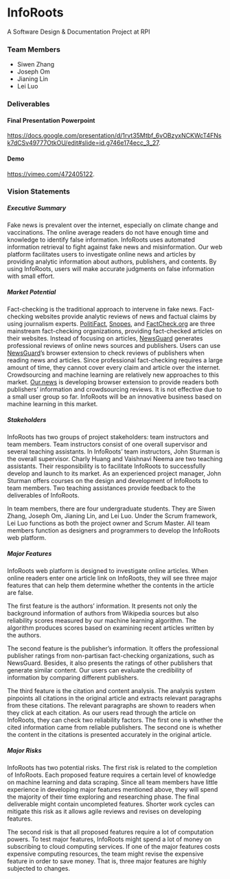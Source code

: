 # InfoRoots
A Software Design & Documentation Project at RPI 

### Team Members
- Siwen Zhang
- Joseph Om
- Jianing Lin
- Lei Luo

### Deliverables
#### Final Presentation Powerpoint
https://docs.google.com/presentation/d/1rvt35Mtbf_6vOBzyxNCKWcT4FNsk7dCSv49777OtkOU/edit#slide=id.g746e174ecc_3_27. 

#### Demo
https://vimeo.com/472405122.

### Vision Statements
##### Executive Summary
Fake news is prevalent over the internet, especially on climate change and vaccinations. The online average readers do not have enough time and knowledge to identify false information.  InfoRoots uses automated information retrieval to fight against fake news and misinformation. Our web platform facilitates users to investigate online news and articles by providing analytic information about authors, publishers, and contents. By using InfoRoots, users will make accurate judgments on false information with small effort. 

##### Market Potential
Fact-checking is the traditional approach to intervene in fake news. Fact-checking websites provide analytic reviews of news and factual claims by using journalism experts. [PolitiFact](https://www.politifact.com/), [Snopes](https://www.snopes.com/), and [FactCheck.org](https://www.factcheck.org/) are three mainstream fact-checking organizations, providing fact-checked articles on their websites. Instead of focusing on articles, [NewsGuard](https://www.newsguardtech.com/) generates professional reviews of online news sources and publishers. Users can use [NewsGuard](https://www.newsguardtech.com/)’s browser extension to check reviews of publishers when reading news and articles. Since professional fact-checking requires a large amount of time, they cannot cover every claim and article over the internet. Crowdsourcing and machine learning are relatively new approaches to this market. [Our.news](https://our.news/) is developing browser extension to provide readers both publishers’ information and crowdsourcing reviews. It is not effective due to a small user group so far. InfoRoots will be an innovative business based on machine learning in this market.

##### Stakeholders
InfoRoots has two groups of project stakeholders: team instructors and team members. Team instructors consist of one overall supervisor and several teaching assistants. In InfoRoots’ team instructors, John Sturman is the overall supervisor. Charly Huang and Vaishnavi Neema are two teaching assistants. Their responsibility is to facilitate InfoRoots to successfully develop and launch to its market. As an experienced project manager, John Sturman offers courses on the design and development of InfoRoots to team members. Two teaching assistances provide feedback to the deliverables of InfoRoots. 

In team members, there are four undergraduate students. They are Siwen Zhang, Joseph Om, Jianing Lin, and Lei Luo. Under the Scrum framework, Lei Luo functions as both the project owner and Scrum Master. All team members function as designers and programmers to develop the InfoRoots web platform.


##### Major Features
InfoRoots web platform is designed to investigate online articles. When online readers enter one article link on InfoRoots, they will see three major features that can help them determine whether the contents in the article are false. 

The first feature is the authors’ information. It presents not only the background information of authors from Wikipedia sources but also reliability scores measured by our machine learning algorithm. The algorithm produces scores based on examining recent articles written by the authors. 

The second feature is the publisher’s information. It offers the professional publisher ratings from non-partisan fact-checking organizations, such as NewsGuard. Besides, it also presents the ratings of other publishers that generate similar content. Our users can evaluate the credibility of information by comparing different publishers.

The third feature is the citation and content analysis. The analysis system pinpoints all citations in the original article and extracts relevant paragraphs from these citations. The relevant paragraphs are shown to readers when they click at each citation. As our users read through the article on InfoRoots, they can check two reliability factors. The first one is whether the cited information came from reliable publishers. The second one is whether the content in the citations is presented accurately in the original article. 


##### Major Risks
InfoRoots has two potential risks. The first risk is related to the completion of InfoRoots. Each proposed feature requires a certain level of knowledge on machine learning and data scraping. Since all team members have little experience in developing major features mentioned above, they will spend the majority of their time exploring and researching phase. The final deliverable might contain uncompleted features. Shorter work cycles can mitigate this risk as it allows agile reviews and revises on developing features. 

The second risk is that all proposed features require a lot of computation powers. To test major features, InfoRoots might spend a lot of money on subscribing to cloud computing services. If one of the major features costs expensive computing resources, the team might revise the expensive feature in order to save money. That is, three major features are highly subjected to changes.


